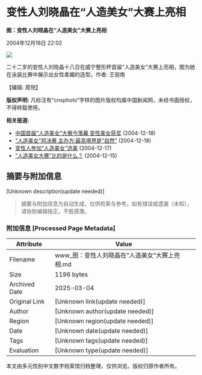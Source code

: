 # 变性人刘晓晶在“人造美女”大赛上亮相

**图：变性人刘晓晶在“人造美女”大赛上亮相**

2004年12月18日 22:02

![](/news/2004/2004-12-18/26/_1103378566_0412180138.jpg)

二十二岁的变性人刘晓晶十八日在威宁整形杯首届“人造美女”大赛上亮相，图为她在泳装比赛中展示出女性柔媚的造型。作者: 王丽南

【编辑: 周悦】

**版权声明:** 凡标注有“cnsphoto”字样的图片版权均属中国新闻网，未经书面授权，不得转载使用。

**相关报道:**
- [中国首届“人造美女”大赛今落幕 变性美女获奖](http://www.chinanews.com.cn/news/2004/2004-12-18/26/518360.shtml) (2004-12-18)
- [“人造美女”将决赛 主办方:最高境界是“自然”](http://www.chinanews.com.cn/news/2004/2004-12-18/26/518317.shtml) (2004-12-18)
- [变性人参加“人造美女”选美](http://www.chinanews.com.cn/news/2004/2004-12-17/26/518104.shtml) (2004-12-17)
- [“人造美女大赛”比的是什么？](http://www.chinanews.com.cn/news/2004/2004-12-15/26/516950.shtml) (2004-12-15)
<!-- tcd_original_link http://www.chinanews.com/news/2004/2004-12-18/26/518366.shtml -->


## 摘要与附加信息

<!-- tcd_abstract -->
[Unknown description(update needed)]
<!-- tcd_abstract_end -->

> 摘要与附加信息为自动生成，仅供检索与参考。如有错误或遗漏（未知），请协助编辑指正，不胜感激。

### 附加信息 [Processed Page Metadata]

| Attribute       | Value                                  |
|-----------------|----------------------------------------|
| Filename        | www_图：变性人刘晓晶在“人造美女”大赛上亮相.md                             |
| Size            | 1196 bytes                           |
| Archived Date   | 2025-03-04                             |
| Original Link   | [Unknown link(update needed)]                       |
| Author          | [Unknown author(update needed)]                               |
| Region          | [Unknown region(update needed)]                               |
| Date            | [Unknown date(update needed)]                                 |
| Tags            | [Unknown tags(update needed)]                                 |
| Evaluation            | [Unknown type(update needed)]                                 |
<!-- tcd_table_end -->

本文由多元性别中文数字档案馆归档整理，仅供浏览。版权归原作者所有。
